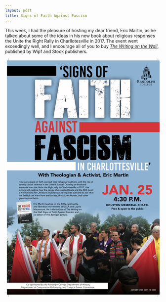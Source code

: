 ```yaml
---
layout: post
title: Signs of Faith Against Fascism
---
```


This week, I had the pleasure of hosting my dear friend, Eric Martin, as he talked about some of the ideas in his new book about religious responses the Unite the Right Rally in Charllotesville in 2017. The event went exceedingly well, and I encourage all of you to buy _[The Writing on the Wall](https://wipfandstock.com/9781666759099/the-writing-on-the-wall/)_, published by Wipf and Stock publishers. 

<a href = "https://wipfandstock.com/9781666759099/the-writing-on-the-wall/">
<img class= "headshot" src="Images/faith_against.jpg" alt="Poster for Signs of Faith Against Fascism in Charlottesville. Includes a photograph of clergy protesting against the Unite the Right Rally. Text says: Signs of Faith Against Fascism in Charlottesville. With Theologian and Activist, Dr. Eric Martin. Jan. 25. 4:30 PM. Houston Memorial Chapel. Free & open to the public. How can people of faith connect their religious traditions with the rise of overtly fascist violence in the United States? Drawing on first-hand accounts from the Unite the Right rally in Charlottesville in 2017, this lecture will explore how the clergy who resisted Nazis and the KKK point a way forward for Christians in particular. It expands outward to ask what the faithful can learn from antifascists, Black Lives Matter, and other grassroots activists. Eric Martin teaches on the Bible, spirituality, and liberation movements at UCLA and Loyola Marymount. He is the author of The Writing on the Wall: Signs of Faith Against Fascism and co-editor of The Berrigan Letters. Co-sponsored by the Randolph College Department of History, Department of Comparative Philosophy, and Campus Events Committee.">
</a>